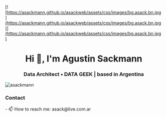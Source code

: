 [![https://asackmann.github.io/asackweb/assets/css/images/bg.asack.bn.jpg](https://asackmann.github.io/asackweb/assets/css/images/bg.asack.bn.jpg)](https://asackmann.github.io/asackweb/assets/css/images/bg.asack.bn.jpg)

<h1 align="center">Hi 👋, I'm Agustin Sackmann</h1>
<h3 align="center">Data Architect  •  DATA GEEK | based in Argentina</h3>

<p align="left"> <img src="https://komarev.com/ghpvc/?username=asackmann&label=Profile%20views&color=0e75b6&style=flat" alt="asackmann" /> </p>

<h3 align="left">Contact</h3>
<p align="left">
  - 📫 How to reach me: asack@live.com.ar
</p>


<!--
**asackmann/asackmann** is a ✨ _special_ ✨ repository because its `README.md` (this file) appears on your GitHub profile.

Here are some ideas to get you started:

- 🔭 I’m currently working on ...
- 🌱 I’m currently learning ...
- 👯 I’m looking to collaborate on ...
- 🤔 I’m looking for help with ...
- 💬 Ask me about ...

- 😄 Pronouns: ...
- ⚡ Fun fact: ...
-->
